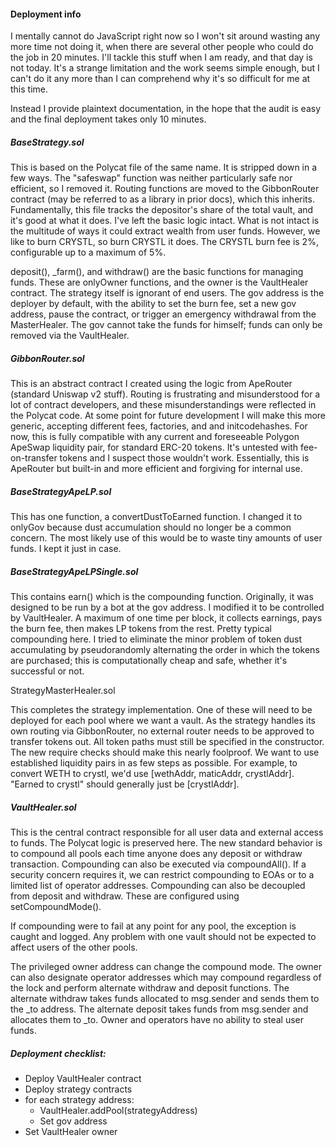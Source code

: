 #### Deployment info

I mentally cannot do JavaScript right now so I won't sit around wasting any more time not doing it, when there are several other people who could do the job in 20 minutes. I'll tackle this stuff when I am ready, and that day is not today. It's a strange limitation and the work seems simple enough, but I can't do it any more than I can comprehend why it's so difficult for me at this time.

Instead I provide plaintext documentation, in the hope that the audit is easy and the final deployment takes only 10 minutes.

##### BaseStrategy.sol

This is based on the Polycat file of the same name. It is stripped down in a few ways. The "safeswap" function was neither particularly safe nor efficient, so I removed it. Routing functions are moved to the GibbonRouter contract (may be referred to as a library in prior docs), which this inherits. Fundamentally, this file tracks the depositor's share of the total vault, and it's good at what it does. I've left the basic logic intact. What is not intact is the multitude of ways it could extract wealth from user funds. However, we like to burn CRYSTL, so burn CRYSTL it does. The CRYSTL burn fee is 2%, configurable up to a maximum of 5%.

deposit(), \_farm(), and withdraw() are the basic functions for managing funds. These are onlyOwner functions, and the owner is the VaultHealer contract. The strategy itself is ignorant of end users. The gov address is the deployer by default, with the ability to set the burn fee, set a new gov address, pause the contract, or trigger an emergency withdrawal from the MasterHealer. The gov cannot take the funds for himself; funds can only be removed via the VaultHealer.

##### GibbonRouter.sol

This is an abstract contract I created using the logic from ApeRouter (standard Uniswap v2 stuff). Routing is frustrating and misunderstood for a lot of contract developers, and these misunderstandings were reflected in the Polycat code. At some point for future development I will make this more generic, accepting different fees, factories, and and initcodehashes. For now, this is fully compatible with any current and foreseeable Polygon ApeSwap liquidity pair, for standard ERC-20 tokens. It's untested with fee-on-transfer tokens and I suspect those wouldn't work. Essentially, this is ApeRouter but built-in and more efficient and forgiving for internal use.

##### BaseStrategyApeLP.sol

This has one function, a convertDustToEarned function. I changed it to onlyGov because dust accumulation should no longer be a common concern. The most likely use of this would be to waste tiny amounts of user funds. I kept it just in case.

##### BaseStrategyApeLPSingle.sol

This contains earn() which is the compounding function. Originally, it was designed to be run by a bot at the gov address. I modified it to be controlled by VaultHealer. A maximum of one time per block, it collects earnings, pays the burn fee, then makes LP tokens from the rest. Pretty typical compounding here. I tried to eliminate the minor problem of token dust accumulating by pseudorandomly alternating the order in which the tokens are purchased; this is computationally cheap and safe, whether it's successful or not.

StrategyMasterHealer.sol

This completes the strategy implementation. One of these will need to be deployed for each pool where we want a vault. As the strategy handles its own routing via GibbonRouter, no external router needs to be approved to transfer tokens out. All token paths must still be specified in the constructor. The new require checks should make this nearly foolproof. We want to use established liquidity pairs in as few steps as possible. For example, to convert WETH to crystl, we'd use \[wethAddr, maticAddr, crystlAddr\]. "Earned to crystl" should generally just be \[crystlAddr\].

##### VaultHealer.sol

This is the central contract responsible for all user data and external access to funds. The Polycat logic is preserved here. The new standard behavior is to compound all pools each time anyone does any deposit or withdraw transaction. Compounding can also be executed via compoundAll(). If a security concern requires it, we can restrict compounding to EOAs or to a limited list of operator addresses. Compounding can also be decoupled from deposit and withdraw. These are configured using setCompoundMode().

If compounding were to fail at any point for any pool, the exception is caught and logged. Any problem with one vault should not be expected to affect users of the other pools.

The privileged owner address can change the compound mode. The owner can also designate operator addresses which may compound regardless of the lock and perform alternate withdraw and deposit functions. The alternate withdraw takes funds allocated to msg.sender and sends them to the \_to address. The alternate deposit takes funds from msg.sender and allocates them to \_to. Owner and operators have no ability to steal user funds.

##### Deployment checklist:

* Deploy VaultHealer contract
* Deploy strategy contracts
* for each strategy address: 
	* VaultHealer.addPool(strategyAddress)
	* Set gov address
* Set VaultHealer owner
